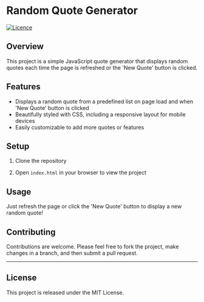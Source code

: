# Random Quote Generator

[![Licence](https://img.shields.io/github/license/Ileriayo/markdown-badges?style=for-the-badge)](./LICENSE)

## Overview

This project is a simple JavaScript quote generator that displays random quotes each time the page is refreshed or the 'New Quote' button is clicked.

## Features

- Displays a random quote from a predefined list on page load and when 'New Quote' button is clicked
- Beautifully styled with CSS, including a responsive layout for mobile devices
- Easily customizable to add more quotes or features

## Setup

1. Clone the repository

2. Open `index.html` in your browser to view the project

## Usage

Just refresh the page or click the 'New Quote' button to display a new random quote!

## Contributing

Contributions are welcome. Please feel free to fork the project, make changes in a branch, and then submit a pull request.

---

## License

This project is released under the MIT License.
